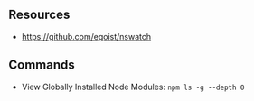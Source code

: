 ## Resources
* https://github.com/egoist/nswatch

## Commands
* View Globally Installed Node Modules: `npm ls -g --depth 0`


